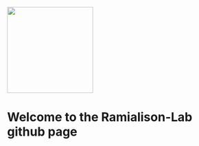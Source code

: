 
<img src="https://user-images.githubusercontent.com/79250095/192206702-40b2f24f-4df8-41b9-9ade-fbc9a5cd66d2.png" width="200" height="200" /> <h1>Welcome to the Ramialison-Lab github page
